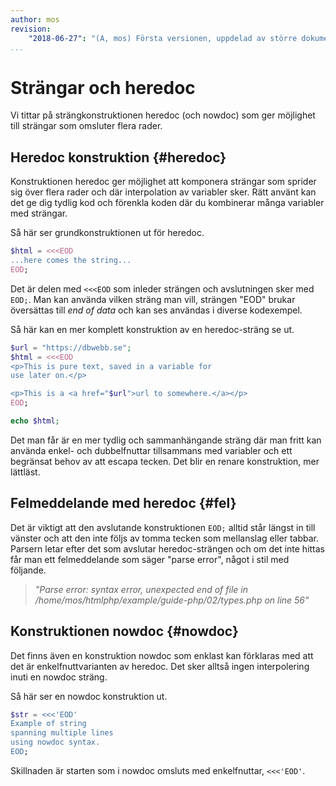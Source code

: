 ```yaml
---
author: mos
revision:
    "2018-06-27": "(A, mos) Första versionen, uppdelad av större dokument."
...
```

Strängar och heredoc
=======================

Vi tittar på strängkonstruktionen heredoc (och nowdoc) som ger möjlighet till strängar som omsluter flera rader.



Heredoc konstruktion {#heredoc}
-----------------------

Konstruktionen heredoc ger möjlighet att komponera strängar som sprider sig över flera rader och där interpolation av variabler sker. Rätt använt kan det ge dig tydlig kod och förenkla koden där du kombinerar många variabler med strängar.

Så här ser grundkonstruktionen ut för heredoc.

```php
$html = <<<EOD
...here comes the string...
EOD;
```

Det är delen med `<<<EOD` som inleder strängen och avslutningen sker med `EOD;`. Man kan använda vilken sträng man vill, strängen "EOD" brukar översättas till _end of data_ och kan ses användas i diverse kodexempel. 

Så här kan en mer komplett konstruktion av en heredoc-sträng se ut.

```php
$url = "https://dbwebb.se";
$html = <<<EOD
<p>This is pure text, saved in a variable for 
use later on.</p>

<p>This is a <a href="$url">url to somewhere.</a></p>
EOD;

echo $html;
```

Det man får är en mer tydlig och sammanhängande sträng där man fritt kan använda enkel- och dubbelfnuttar tillsammans med variabler och ett begränsat behov av att escapa tecken. Det blir en renare konstruktion, mer lättläst.
 


Felmeddelande med heredoc {#fel}
-----------------------

Det är viktigt att den avslutande konstruktionen `EOD;` alltid står längst in till vänster och att den inte följs av tomma tecken som mellanslag eller tabbar. Parsern letar efter det som avslutar heredoc-strängen och om det inte hittas får man ett felmeddelande som säger "parse error", något i stil med följande.

> _"Parse error: syntax error, unexpected end of file in /home/mos/htmlphp/example/guide-php/02/types.php on line 56"_



Konstruktionen nowdoc {#nowdoc}
-----------------------

Det finns även en konstruktion nowdoc som enklast kan förklaras med att det är enkelfnuttvarianten av heredoc. Det sker alltså ingen interpolering inuti en nowdoc sträng.

Så här ser en nowdoc konstruktion ut.

```php
$str = <<<'EOD'
Example of string
spanning multiple lines
using nowdoc syntax.
EOD;
```

Skillnaden är starten som i nowdoc omsluts med enkelfnuttar, `<<<'EOD'`.
